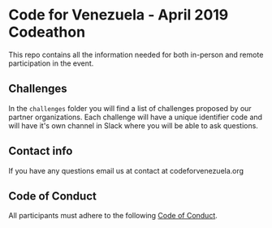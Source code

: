 # Code for Venezuela - April 2019 Codeathon

This repo contains all the information needed for both in-person and remote participation in the event.

## Challenges
In the `challenges` folder you will find a list of challenges proposed by our partner organizations. Each challenge will have a unique identifier code and will have it's own channel in Slack where you will be able to ask questions.
 
## Contact info
If you have any questions email us at contact at codeforvenezuela.org

## Code of Conduct
All participants must adhere to the following [Code of Conduct](code_of_conduct.md).

